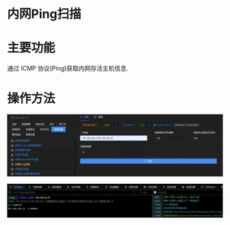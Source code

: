 # 内网Ping扫描

# 主要功能
通过 ICMP 协议(Ping)获取内网存活主机信息.

# 操作方法
![](img\Discovery_NetworkServiceScanning_PingByPython\1.webp)



![](img\Discovery_NetworkServiceScanning_PingByPython\2.webp)






